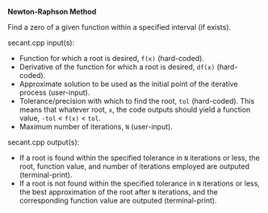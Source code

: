 **Newton-Raphson Method**

Find a zero of a given function within a specified interval (if exists).

secant.cpp input(s):
   - Function for which a root is desired, `f(x)` (hard-coded).
   - Derivative of the function for which a root is desired, `df(x)` (hard-coded).
   - Approximate solution to be used as the initial point of the iterative process (user-input).
   - Tolerance/precision with which to find the root, `tol` (hard-coded).  This means that whatever root, `x`, the code outputs should yield a function value, `-tol` < `f(x)` < `tol`.
   - Maximum number of iterations, `N` (user-input).

secant.cpp output(s):
   - If a root is found within the specified tolerance in `N` iterations or less, the root, function value, and number of iterations employed are outputed (terminal-print).
   - If a root is not found within the specified tolerance in `N` iterations or less, the best approximation of the root after `N` iterations, and the corresponding function value are outputed (terminal-print).
